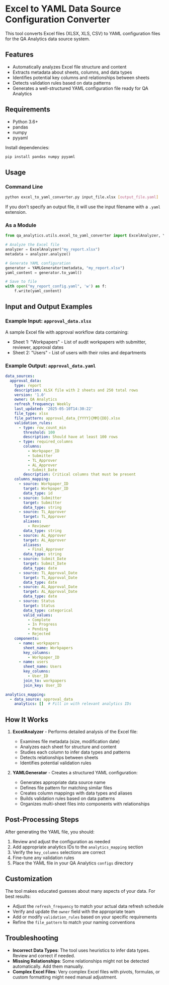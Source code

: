 # Excel to YAML Data Source Configuration Converter

This tool converts Excel files (XLSX, XLS, CSV) to YAML configuration files for the QA Analytics data source system.

## Features

- Automatically analyzes Excel file structure and content
- Extracts metadata about sheets, columns, and data types
- Identifies potential key columns and relationships between sheets
- Detects validation rules based on data patterns
- Generates a well-structured YAML configuration file ready for QA Analytics

## Requirements

- Python 3.6+
- pandas
- numpy
- pyyaml

Install dependencies:
```bash
pip install pandas numpy pyyaml
```

## Usage

### Command Line

```bash
python excel_to_yaml_converter.py input_file.xlsx [output_file.yaml]
```

If you don't specify an output file, it will use the input filename with a `.yaml` extension.

### As a Module

```python
from qa_analytics.utils.excel_to_yaml_converter import ExcelAnalyzer, YAMLGenerator

# Analyze the Excel file
analyzer = ExcelAnalyzer("my_report.xlsx")
metadata = analyzer.analyze()

# Generate YAML configuration
generator = YAMLGenerator(metadata, "my_report.xlsx")
yaml_content = generator.to_yaml()

# Save to file
with open("my_report_config.yaml", 'w') as f:
    f.write(yaml_content)
```

## Input and Output Examples

### Example Input: `approval_data.xlsx`

A sample Excel file with approval workflow data containing:
- Sheet 1: "Workpapers" - List of audit workpapers with submitter, reviewer, approval dates
- Sheet 2: "Users" - List of users with their roles and departments

### Example Output: `approval_data.yaml`

```yaml
data_sources:
  approval_data:
    type: report
    description: XLSX file with 2 sheets and 250 total rows
    version: '1.0'
    owner: QA Analytics
    refresh_frequency: Weekly
    last_updated: '2025-05-10T14:30:22'
    file_type: xlsx
    file_pattern: approval_data_{YYYY}{MM}{DD}.xlsx
    validation_rules:
      - type: row_count_min
        threshold: 100
        description: Should have at least 100 rows
      - type: required_columns
        columns:
          - Workpaper_ID
          - Submitter
          - TL_Approver
          - AL_Approver
          - Submit_Date
        description: Critical columns that must be present
    columns_mapping:
      - source: Workpaper_ID
        target: Workpaper_ID
        data_type: id
      - source: Submitter
        target: Submitter
        data_type: string
      - source: TL_Approver
        target: TL_Approver
        aliases:
          - Reviewer
        data_type: string
      - source: AL_Approver
        target: AL_Approver
        aliases:
          - Final_Approver
        data_type: string
      - source: Submit_Date
        target: Submit_Date
        data_type: date
      - source: TL_Approval_Date
        target: TL_Approval_Date
        data_type: date
      - source: AL_Approval_Date
        target: AL_Approval_Date
        data_type: date
      - source: Status
        target: Status
        data_type: categorical
        valid_values:
          - Complete
          - In Progress
          - Pending
          - Rejected
    components:
      - name: workpapers
        sheet_name: Workpapers
        key_columns:
          - Workpaper_ID
      - name: users
        sheet_name: Users
        key_columns:
          - User_ID
        join_to: workpapers
        join_key: User_ID

analytics_mapping:
  - data_source: approval_data
    analytics: []  # Fill in with relevant analytics IDs
```

## How It Works

1. **ExcelAnalyzer** - Performs detailed analysis of the Excel file:
   - Examines file metadata (size, modification date)
   - Analyzes each sheet for structure and content
   - Studies each column to infer data types and patterns
   - Detects relationships between sheets
   - Identifies potential validation rules

2. **YAMLGenerator** - Creates a structured YAML configuration:
   - Generates appropriate data source name
   - Defines file pattern for matching similar files
   - Creates column mappings with data types and aliases
   - Builds validation rules based on data patterns
   - Organizes multi-sheet files into components with relationships

## Post-Processing Steps

After generating the YAML file, you should:

1. Review and adjust the configuration as needed
2. Add appropriate analytics IDs to the `analytics_mapping` section
3. Verify the `key_columns` selections are correct
4. Fine-tune any validation rules
5. Place the YAML file in your QA Analytics `configs` directory

## Customization

The tool makes educated guesses about many aspects of your data. For best results:

- Adjust the `refresh_frequency` to match your actual data refresh schedule
- Verify and update the `owner` field with the appropriate team
- Add or modify `validation_rules` based on your specific requirements
- Refine the `file_pattern` to match your naming conventions

## Troubleshooting

- **Incorrect Data Types**: The tool uses heuristics to infer data types. Review and correct if needed.
- **Missing Relationships**: Some relationships might not be detected automatically. Add them manually.
- **Complex Excel Files**: Very complex Excel files with pivots, formulas, or custom formatting might need manual adjustment.

